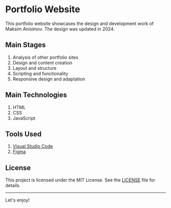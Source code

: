 # Portfolio Website

This portfolio website showcases the design and development work of Maksim Anisimov. The design was updated in 2024.

## Main Stages
1. Analysis of other portfolio sites
2. Design and content creation
3. Layout and structure
4. Scripting and functionality
5. Responsive design and adaptation

## Main Technologies
1. HTML
2. CSS
3. JavaScript

## Tools Used
1. [Visual Studio Code](https://code.visualstudio.com)
2. [Figma](https://www.figma.com)

## License
This project is licensed under the MIT License. See the [LICENSE](/LICENSE.md) file for details.

---

Let's enjoy!
